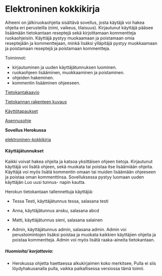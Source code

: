 # Elektroninen kokkikirja

Aiheeni on jälkiruokaohjeita sisältävä sovellus, josta käytäjä voi hakea ohjeita eri perusteilla 
(nimi, vaikeus, tilaisuus). Kirjautunut käyttäjä pääsee lisäämään tietokantaan reseptejä sekä 
kirjoittamaan kommentteja ruokaohjeisiin. Käyttäjä pystyy muokaamaan ja poistamaan omia reseptejään ja kommenttejaan, minkä lisäksi ylläpitäjä pystyy muokkaamaan ja poistamaan reseptejä ja poistamaan kommentteja. 

Toiminnot:
- kirjautuminen ja uuden käyttäjätunnuksen luominen.
- ruokaohjeen lisääminen, muokkaaminen ja poistaminen.
- ohjeiden hakeminen.
- kommentin lisääminen ohjeeseen.


[Tietokantakaavio](https://github.com/IidaHamalainen/elektroninen-kokkikirja/blob/master/dokumentaatio/kuvat/tietokantakaavio.png)

[Tietokannan rakenteen kuvaus](https://github.com/IidaHamalainen/elektroninen-kokkikirja/blob/master/dokumentaatio/tietokantarakenteen%20kuvaus.md)

[Käyttötapaukset](https://github.com/IidaHamalainen/elektroninen-kokkikirja/blob/master/dokumentaatio/K%C3%A4ytt%C3%B6tapaukset.md)

[Asennusohje](https://github.com/IidaHamalainen/elektroninen-kokkikirja/blob/master/dokumentaatio/Asennusohje.md)

**Sovellus Herokussa**

[elektroninen-kokkikirja](https://elektroninen-kokkikirja.herokuapp.com/)

#### Käyttäjätunnukset
Kaikki voivat hakea ohjeita ja katsoa yksittäisen ohjeen tietoja. Kirjautunut käyttäjä voi lisätä ohjeen, sekä muokata tai poistaa itse lisäämiään ohjeita. Käyttäjä voi myös lisätä kommentin omaan tai muiden lisäämään ohjeeseen ja poistaa oman kommenttinsa. Sovelluksessa pystyy luomaan uuden käyttäjän Luo uusi tunnus- napin kautta.

Herokun tietokantaan tallennettuja käyttäjiä:

- Tessa Testi, käyttäjätunnus tessa, salasana testi
- Anna, käyttäjätunnus ansku, salasana abcd
- Matti, käyttäjätunnus sieni, salasana salainen

- Admin, käyttäjätunnus admin, salasana admin. 
Admin voi perustoimintojen lisäksi poistaa ja muokata kaikkien käyttäjien ohjeita ja poistaa kommentteja. Admin voi myös lisätä raaka-aineita tietokantaan.

##### Huomioita/ korjattavia:
- Herokussa ohjetta haettaessa alkukirjaimen koko merkitsee, Pulla ei siis löydyhakusanalla pulla, vaikka paikallisessa versiossa tämä toimii.

